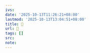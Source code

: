 ```yaml
---
ivs:
date: '2025-10-13T11:26:21+08:00'
lastmod: '2025-10-13T13:04:51+08:00'
title: 󰏱
url: 󰏱
tags: []
src:
note:
---
```

